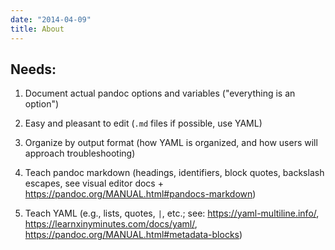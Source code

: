 ```yaml
---
date: "2014-04-09"
title: About
---
```


## Needs:

1. Document actual pandoc options and variables ("everything is an option")

1. Easy and pleasant to edit (`.md` files if possible, use YAML)

1. Organize by output format (how YAML is organized, and how users will approach troubleshooting)

1. Teach pandoc markdown (headings, identifiers, block quotes, backslash escapes, see visual editor docs + https://pandoc.org/MANUAL.html#pandocs-markdown)

1. Teach YAML (e.g., lists, quotes, `|`, etc.; see: https://yaml-multiline.info/, https://learnxinyminutes.com/docs/yaml/, https://pandoc.org/MANUAL.html#metadata-blocks)
